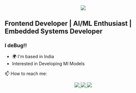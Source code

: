 <h1 align="center">
    <img src="https://readme-typing-svg.herokuapp.com/?font=Righteous&size=35&center=true&vCenter=true&width=500&height=70&duration=4000&lines=Hi+There!+👋;+I'm+Suyash+Pandey!;" />
</h1>

Frontend Developer | AI/ML Enthusiast | Embedded Systems Developer 
-----------------------------------
### I deBug!!
* 🌍  I'm based in India
* Interested in Developing Ml Models

📫 How to reach me:
<div align="center"> 
  <a href="mailto:pandeysuyash181@gmail.com">
    <img src="https://img.shields.io/badge/Gmail-333333?style=for-the-badge&logo=gmail&logoColor=red" />
  </a>
  <a href="https://www.linkedin.com/in/suyash-pandey-a9018232a?lipi=urn%3Ali%3Apage%3Ad_flagship3_profile_view_base_contact_details%3BENQsA%2BWXSmWBuwaK1W8KDA%3D%3D" target="_blank">
    <img src="https://img.shields.io/badge/LinkedIn-0077B5?style=for-the-badge&logo=linkedin&logoColor=white" target="_blank" />
  </a>
  <a href="https://github.com/suyashpandey25/suyashpandey25" target="_blank">
     <img src="https://img.shields.io/badge/Portfolio-FF5722?style=for-the-badge&logo=todoist&logoColor=white" target="_blank" /> <!-- sqlite, safari, google-chrome are other good icon options -->
  </a>
</div>

<!--
*Aditya-Chopra30/Aditya-Chopra30* is a ✨ special ✨ repository because its README.md (this file) appears on your GitHub profile.

Here are some ideas to get you started:

- 🔭 I’m currently working on ..
- 🌱 I’m currently learning ...
- 👯 I’m looking to collaborate on ...
- 🤔 I’m looking for help with ...
- 💬 Ask me about ...
- 📫 How to reach me: ...
- 😄 Pronouns: ...
- ⚡ Fun fact: ...
-->
